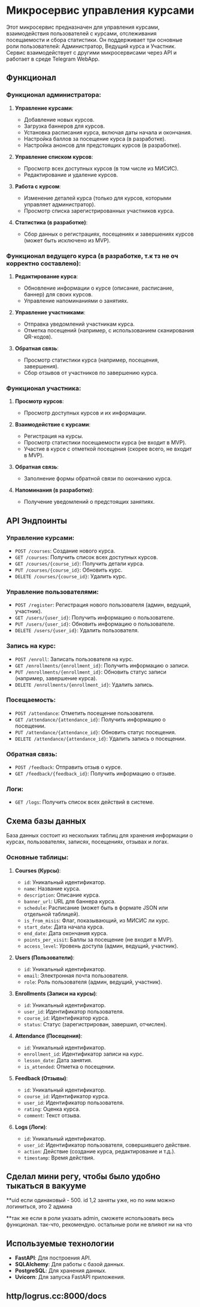 # Микросервис управления курсами

Этот микросервис предназначен для управления курсами, взаимодействия пользователей с курсами, отслеживания посещаемости и сбора статистики. Он поддерживает три основные роли пользователей: Администратор, Ведущий курса и Участник. Сервис взаимодействует с другими микросервисами через API и работает в среде Telegram WebApp.

## Функционал

### Функционал администратора:
1. **Управление курсами**:
   - Добавление новых курсов.
   - Загрузка баннеров для курсов.
   - Установка расписания курса, включая даты начала и окончания.
   - Настройка баллов за посещение курса (в разработке).
   - Настройка анонсов для предстоящих курсов (в разработке).

2. **Управление списком курсов**:
   - Просмотр всех доступных курсов (в том числе из МИСИС).
   - Редактирование и удаление курсов.

3. **Работа с курсом**:
   - Изменение деталей курса (только для курсов, которыми управляет администратор).
   - Просмотр списка зарегистрированных участников курса.

4. **Статистика (в разработке)**:
   - Сбор данных о регистрациях, посещениях и завершениях курсов (может быть исключено из MVP).

### Функционал ведущего курса (в разработке, т.к тз не оч корректно составлено):
1. **Редактирование курса**:
   - Обновление информации о курсе (описание, расписание, баннер) для своих курсов.
   - Управление напоминаниями о занятиях.

2. **Управление участниками**:
   - Отправка уведомлений участникам курса.
   - Отметка посещений (например, с использованием сканирования QR-кодов).

3. **Обратная связь**:
   - Просмотр статистики курса (например, посещения, завершения).
   - Сбор отзывов от участников по завершению курса.

### Функционал участника:
1. **Просмотр курсов**:
   - Просмотр доступных курсов и их информации.

2. **Взаимодействие с курсами**:
   - Регистрация на курсы.
   - Просмотр статистики посещаемости курса (не входит в MVP).
   - Участие в курсе с отметкой посещения (скорее всего, не входит в MVP).

3. **Обратная связь**:
   - Заполнение формы обратной связи по окончанию курса.

4. **Напоминания (в разработке)**:
   - Получение уведомлений о предстоящих занятиях.

## API Эндпоинты

### Управление курсами:
- `POST /courses`: Создание нового курса.
- `GET /courses`: Получить список всех доступных курсов.
- `GET /courses/{course_id}`: Получить детали курса.
- `PUT /courses/{course_id}`: Обновить курс.
- `DELETE /courses/{course_id}`: Удалить курс.

### Управление пользователями:
- `POST /register`: Регистрация нового пользователя (админ, ведущий, участник).
- `GET /users/{user_id}`: Получить информацию о пользователе.
- `PUT /users/{user_id}`: Обновить информацию о пользователе.
- `DELETE /users/{user_id}`: Удалить пользователя.

### Запись на курс:
- `POST /enroll`: Записать пользователя на курс.
- `GET /enrollments/{enrollment_id}`: Получить информацию о записи.
- `PUT /enrollments/{enrollment_id}`: Обновить статус записи (например, завершение курса).
- `DELETE /enrollments/{enrollment_id}`: Удалить запись.

### Посещаемость:
- `POST /attendance`: Отметить посещение пользователя.
- `GET /attendance/{attendance_id}`: Получить информацию о посещении.
- `PUT /attendance/{attendance_id}`: Обновить статус посещения.
- `DELETE /attendance/{attendance_id}`: Удалить запись о посещении.

### Обратная связь:
- `POST /feedback`: Отправить отзыв о курсе.
- `GET /feedback/{feedback_id}`: Получить информацию о отзыве.

### Логи:
- `GET /logs`: Получить список всех действий в системе.

## Схема базы данных

База данных состоит из нескольких таблиц для хранения информации о курсах, пользователях, записях, посещениях, отзывах и логах.

### Основные таблицы:
1. **Courses (Курсы)**:
   - `id`: Уникальный идентификатор.
   - `name`: Название курса.
   - `description`: Описание курса.
   - `banner_url`: URL для баннера курса.
   - `schedule`: Расписание (может быть в формате JSON или отдельной таблицей).
   - `is_from_misis`: Флаг, показывающий, из МИСИС ли курс.
   - `start_date`: Дата начала курса.
   - `end_date`: Дата окончания курса.
   - `points_per_visit`: Баллы за посещение (не входит в MVP).
   - `access_level`: Уровень доступа (админ, ведущий, участник).

2. **Users (Пользователи)**:
   - `id`: Уникальный идентификатор.
   - `email`: Электронная почта пользователя.
   - `role`: Роль пользователя (админ, ведущий, участник).

3. **Enrollments (Записи на курсы)**:
   - `id`: Уникальный идентификатор.
   - `user_id`: Идентификатор пользователя.
   - `course_id`: Идентификатор курса.
   - `status`: Статус (зарегистрирован, завершил, отчислен).

4. **Attendance (Посещения)**:
   - `id`: Уникальный идентификатор.
   - `enrollment_id`: Идентификатор записи на курс.
   - `lesson_date`: Дата занятия.
   - `is_attended`: Отметка о посещении.

5. **Feedback (Отзывы)**:
   - `id`: Уникальный идентификатор.
   - `course_id`: Идентификатор курса.
   - `user_id`: Идентификатор пользователя.
   - `rating`: Оценка курса.
   - `comment`: Текст отзыва.

6. **Logs (Логи)**:
   - `id`: Уникальный идентификатор.
   - `user_id`: Идентификатор пользователя, совершившего действие.
   - `action`: Действие (создание курса, редактирование и т.д.).
   - `timestamp`: Время действия.

## Сделал мини регу, чтобы было удобно тыкаться в вакууме

**uid если одинаковый - 500. id 1,2 заняты уже, но по ним можно логиниться, это 2 админа

**так же если в роли указать admin, сможете использовать весь функционал. так-что, рекомендую. остальные роли не влияют ни на что 

## Используемые технологии

- **FastAPI**: Для построения API.
- **SQLAlchemy**: Для работы с базой данных.
- **PostgreSQL**: Для хранения данных.
- **Uvicorn**: Для запуска FastAPI приложения.

## http/logrus.cc:8000/docs
